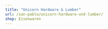 ```yaml
---
title: "Unicorn Hardware & Lumber"
url: /san-pablo/unicorn-hardware-und-lumber/
shop: Eisenwaren
---
```

